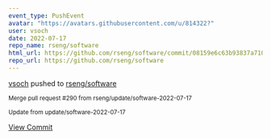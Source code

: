 ```yaml
---
event_type: PushEvent
avatar: "https://avatars.githubusercontent.com/u/814322?"
user: vsoch
date: 2022-07-17
repo_name: rseng/software
html_url: https://github.com/rseng/software/commit/08159e6c63b93837a7109373bebac6806d300bf0
repo_url: https://github.com/rseng/software
---
```


<a href='https://github.com/vsoch' target='_blank'>vsoch</a> pushed to <a href='https://github.com/rseng/software' target='_blank'>rseng/software</a>

<small>Merge pull request #290 from rseng/update/software-2022-07-17

Update from update/software-2022-07-17</small>

<a href='https://github.com/rseng/software/commit/08159e6c63b93837a7109373bebac6806d300bf0' target='_blank'>View Commit</a>